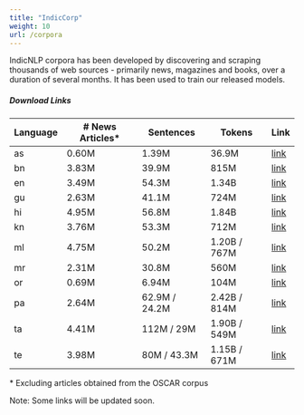 ```yaml
---
title: "IndicCorp"
weight: 10
url: /corpora
---
```


IndicNLP corpora has been developed by discovering and scraping thousands of web sources - primarily news, magazines and books, over a duration of several months. It has been used to train our released models.

##### Download Links


| Language | \# News Articles* | Sentences     | Tokens        | Link     |
| -------- | ----------------- | ------------- | ------------- | -------- |
| as       | 0.60M             | 1.39M   |  36.9M  | [link](https://storage.googleapis.com/ai4bharat-public-indic-nlp-corpora/indiccorp/as.tar.xz) |
| bn       | 3.83M             | 39.9M | 815M  | [link](https://storage.googleapis.com/ai4bharat-public-indic-nlp-corpora/indiccorp/bn.tar.xz) |
| en       | 3.49M             | 54.3M | 1.34B | [link](https://storage.googleapis.com/ai4bharat-public-indic-nlp-corpora/indiccorp/en.tar.xz) |
| gu       | 2.63M             | 41.1M | 724M  | [link](https://storage.googleapis.com/ai4bharat-public-indic-nlp-corpora/indiccorp/gu.tar.xz) |
| hi       | 4.95M             | 56.8M |  1.84B | [link]() |
| kn       | 3.76M             | 53.3M | 712M  | [link](https://storage.googleapis.com/ai4bharat-public-indic-nlp-corpora/indiccorp/bn.tar.xz) |
| ml       | 4.75M             | 50.2M | 1.20B / 767M  | [link](https://storage.googleapis.com/ai4bharat-public-indic-nlp-corpora/indiccorp/ml.tar.xz) |
| mr       | 2.31M             | 30.8M | 560M  | [link]() |
| or       | 0.69M             | 6.94M   | 104M   | [link](https://storage.googleapis.com/ai4bharat-public-indic-nlp-corpora/indiccorp/or.tar.xz) |
| pa       | 2.64M             | 62.9M / 24.2M | 2.42B / 814M  | [link]() |
| ta       | 4.41M             | 112M / 29M    | 1.90B / 549M  | [link]() |
| te       | 3.98M             | 80M / 43.3M   | 1.15B / 671M  | [link]() |

\* Excluding articles obtained from the OSCAR corpus

Note: Some links will be updated soon.

